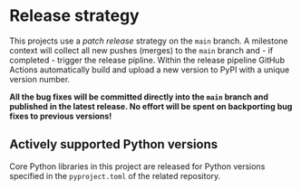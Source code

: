 <!--
SPDX-FileCopyrightText: Contributors to the IEEH TU Dresden software project

SPDX-License-Identifier: MPL-2.0
-->

# Release strategy

This projects use a *patch release* strategy on the `main` branch.
A milestone context will collect all new pushes (merges) to the `main` branch and - if completed - trigger the release pipline. 
Within the release pipeline GitHub Actions automatically 
build and upload a new version to PyPI with a unique version number.

**All the bug fixes will be committed directly into the `main` branch and published in the latest release. 
No effort will be spent on backporting bug fixes to previous versions!**

## Actively supported Python versions

Core Python libraries in this project are released for Python versions specified in the `pyproject.toml` of the related repository.
